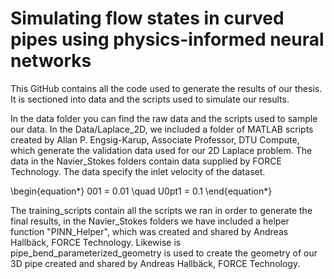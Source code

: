 # Simulating flow states in curved pipes using physics-informed neural networks

This GitHub contains all the code used to generate the results of our thesis. It is sectioned into data and the scripts used to simulate our results. 

In the data folder you can find the raw data and the scripts used to sample our data. In the Data/Laplace_2D, we included a folder of MATLAB scripts created by Allan P. Engsig-Karup, Associate Professor, DTU Compute, which generate the validation data used for our 2D Laplace problem.
The data in the Navier_Stokes folders contain data supplied by FORCE Technology. The data specify the inlet velocity of the dataset. 

\begin{equation*}
001 = 0.01 \quad U0pt1 = 0.1
\end{equation*}

The training_scripts contain all the scripts we ran in order to generate the final results, in the Navier_Stokes folders we have included a helper function "PINN_Helper", which was created and shared by Andreas Hallbäck, FORCE Technology.
Likewise is pipe_bend_parameterized_geometry is used to create the geometry of our 3D pipe created and shared by Andreas Hallbäck, FORCE Technology.
